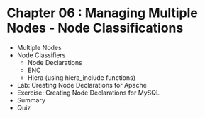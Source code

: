 #  Chapter 06  :  Managing Multiple Nodes - Node Classifications
   - Multiple Nodes
   - Node Classifiers
     - Node Declarations
     - ENC
     - Hiera (using hiera_include functions)
   - Lab: Creating Node Declarations for Apache
   - Exercise: Creating Node Declarations for MySQL
   - Summary
   - Quiz

